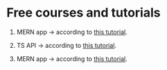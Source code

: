 # Free courses and tutorials

1. MERN app -> according to
   [this tutorial](https://www.freecodecamp.org/news/create-a-react-frontend-a-node-express-backend-and-connect-them-together-c5798926047c).

2. TS API -> according to
   [this tutorial](https://tomanagle.medium.com/build-a-rest-api-with-node-js-typescript-mongodb-b6c898d70d61).

3. MERN app -> according to [this tutorial](https://appdividend.com/2022/03/05/react-express).
